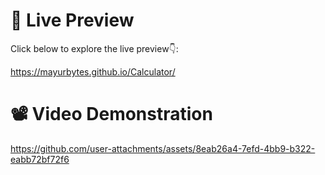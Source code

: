 # 👀 Live Preview
Click below to explore the live preview👇:

https://mayurbytes.github.io/Calculator/

# 📽️ Video Demonstration

https://github.com/user-attachments/assets/8eab26a4-7efd-4bb9-b322-eabb72bf72f6

